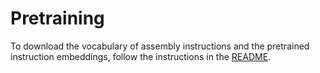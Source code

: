 # Pretraining

To download the vocabulary of assembly instructions and the pretrained instruction embeddings, follow the instructions in the [README](../README.md#download-the-model-data).